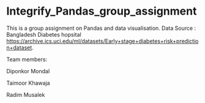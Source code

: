 # Integrify_Pandas_group_assignment

This is a group assignment on Pandas and data visualisation. Data Source : Bangladesh Diabetes hopsital https://archive.ics.uci.edu/ml/datasets/Early+stage+diabetes+risk+prediction+dataset.

Team members:

Diponkor Mondal

Taimoor Khawaja

Radim Musalek
